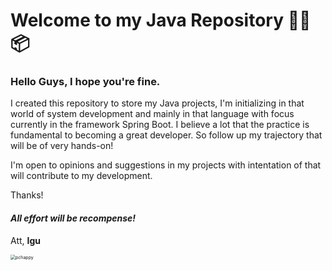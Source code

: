 # Welcome to my Java Repository :man_technologist::package:

### **Hello Guys, I hope you're fine.**

I created this repository to store my Java projects, I'm initializing in that world of system development and mainly in that language with focus currently in the framework Spring Boot. I believe a lot that the practice is fundamental to becoming a great developer. So follow up my trajectory that will be of very hands-on!

I'm open to opinions and suggestions in my projects with intentation of that will contribute to my development.

Thanks!

#### *All effort will be recompense!*

Att,
**Igu**

<img src="/Users/igormarinho/projetos-java/pchappy.png" alt="pchappy" style="zoom:50%;" />

